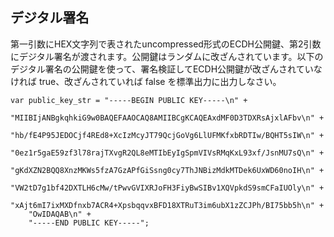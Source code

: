 ## デジタル署名
第一引数にHEX文字列で表されたuncompressed形式のECDH公開鍵、第2引数にデジタル署名が渡されます。公開鍵はランダムに改ざんされています。以下のデジタル署名の公開鍵を使って、署名検証してECDH公開鍵が改ざんされていなければ true、改ざんされていれば false を標準出力に出力しなさい。


````
var public_key_str = "-----BEGIN PUBLIC KEY-----\n" +
    "MIIBIjANBgkqhkiG9w0BAQEFAAOCAQ8AMIIBCgKCAQEAxdMF0D3TDXRsAjxlAFbv\n" +
    "hb/fE4P95JEDOCjf4REd8+XcIzMcyJT79QcjGoVg6LlUFMKfxbRDTIw/BQHT5sIW\n" +
    "0ez1r5gaE59zf3l78rajTXvgR2QL8eMTIbEyIgSpmVIVsRMqKxL93xf/JsnMU7sQ\n" +
    "gKdXZN2BQQ8XnzMKWs5fzA7GzAPfGiSsng0cy7ThJNBizMdkMTDek6UxWD60noIH\n" +
    "VW2tD7g1bf42DXTLH6cMw/tPwvGVIXRJoFH3FiyBwSIBv1XQVpkdS9smCFaIUOly\n" +
    "xAjt6mI7ixMXDfnxb7ACR4+XpsbqqvxBFD18XTRuT3im6ubX1zZCJPh/BI75bb5h\n" +
    "OwIDAQAB\n" +
    "-----END PUBLIC KEY-----";
````
